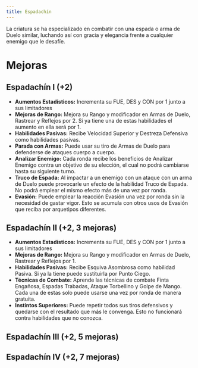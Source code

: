```yaml
---
title: Espadachín
---
```


La criatura se ha especializado en combatir con una espada o arma de Duelo similar, luchando así con gracia y elegancia frente a cualquier enemigo que le desafíe.

# Mejoras

## Espadachín I (+2)

- **Aumentos Estadísticos:** Incrementa su FUE, DES y CON por 1 junto a sus limitadores
- **Mejoras de Rango:** Mejora su Rango y modificador en Armas de Duelo, Rastrear y Reflejos por 2. Si ya tiene una de estas habilidades el aumento en ella será por 1. 
- **Habilidades Pasivas:** Recibe Velocidad Superior y Destreza Defensiva como habilidades pasivas.
- **Parada con Armas:** Puede usar su tiro de Armas de Duelo para defenderse de ataques cuerpo a cuerpo.
- **Analizar Enemigo:** Cada ronda recibe los beneficios de Analizar Enemigo contra un objetivo de su elección, el cual no podrá cambiarse hasta su siguiente turno.
- **Truco de Espada:** Al impactar a un enemigo con un ataque con un arma de Duelo puede provocarle un efecto de la habilidad Truco de Espada. No podrá emplear el mismo efecto más de una vez por ronda.
- **Evasión:** Puede emplear la reacción Evasión una vez por ronda sin la necesidad de gastar vigor. Esto se acumula con otros usos de Evasión que reciba por arquetipos diferentes.

## Espadachín II (+2, 3 mejoras)

- **Aumentos Estadísticos:** Incrementa su FUE, DES y CON por 1 junto a sus limitadores
- **Mejoras de Rango:** Mejora su Rango y modificador en Armas de Duelo, Rastrear y Reflejos por 1.
- **Habilidades Pasivas:** Recibe Esquiva Asombrosa como habilidad Pasiva. Si ya la tiene puede sustituirla por Punto Ciego.
- **Técnicas de Combate:** Aprende las técnicas de combate Finta Engañosa, Espadas Trabadas, Ataque Torbellino y Golpe de Mango. Cada una de estas solo puede usarse una vez por ronda de manera gratuita.
- **Instintos Superiores:** Puede repetir todos sus tiros defensivos y quedarse con el resultado que más le convenga. Esto no funcionará contra habilidades que no conozca.

## Espadachín III (+2, 5 mejoras)

## Espadachín IV (+2, 7 mejoras)

